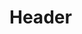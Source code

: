 <!-- TITLE: Test -->
<!-- SUBTITLE: A quick summary of Test -->

# Header
<div id="cd216"></div>
<script>
  !function(c){var t=document.createElement("script");t.type="text/javascript",t.async=!0,t.onload=c,t.src="//lab.subinsb.com/projects/francium/cryptodonate/widget.js";var e=document.getElementsByTagName("script")[0];e.parentNode.insertBefore(t,e)}(function(){
    Fr.loadCD("cd216", {
      coin: "monero",
      address: "3Q2zmZA3LsW5JdxkJEPDRbsXu2YzzMQmBQ",
      buttonClass: "dark",
      dialogClass: "dark",
    });
  });
</script>